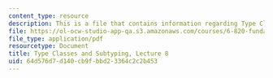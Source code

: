 ```yaml
---
content_type: resource
description: This is a file that contains information regarding Type Classes and Subtyping.
file: https://ol-ocw-studio-app-qa.s3.amazonaws.com/courses/6-820-fundamentals-of-program-analysis-fall-2015/64d576d7d140cb9fbbd23364c2c2b453_MIT6_820F15_L08.pdf
file_type: application/pdf
resourcetype: Document
title: Type Classes and Subtyping, Lecture 8
uid: 64d576d7-d140-cb9f-bbd2-3364c2c2b453
---
```

